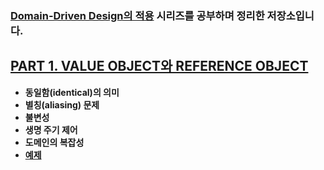 ### [Domain-Driven Design의 적용](http://aeternum.egloos.com/m/1105776) 시리즈를 공부하며 정리한 저장소입니다.

## [PART 1. VALUE OBJECT와 REFERENCE OBJECT](https://github.com/sky7th/domain-driven-design/blob/master/markdown/part1.md) 

- **동일함(identical)의 의미**
- **별칭(aliasing) 문제**
- **불변성**
- **생명 주기 제어**
- **도메인의 복잡성**
- **[예제](https://github.com/sky7th/domain-driven-design/tree/master/src/main/java/com/sky7th/domaindrivendesign/part1)**